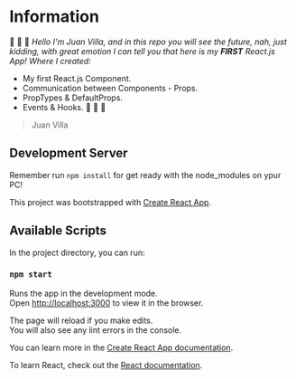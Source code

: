 # Information
:rocket: :rocket: :rocket: *Hello I'm Juan Villa, and in this repo you will see the future, nah, just kidding, with great emotion I can tell you that here is my **FIRST** React.js App! Where I created:*
* My first React.js Component.
* Communication between Components - Props.
* PropTypes & DefaultProps.
* Events & Hooks.
:rocket: :rocket: :rocket:
> Juan Villa

## Development Server
Remember run `npm install` for get ready with the node_modules on ypur PC!

This project was bootstrapped with [Create React App](https://github.com/facebook/create-react-app).

## Available Scripts

In the project directory, you can run:

### `npm start`

Runs the app in the development mode.\
Open [http://localhost:3000](http://localhost:3000) to view it in the browser.

The page will reload if you make edits.\
You will also see any lint errors in the console.

You can learn more in the [Create React App documentation](https://facebook.github.io/create-react-app/docs/getting-started).

To learn React, check out the [React documentation](https://reactjs.org/).